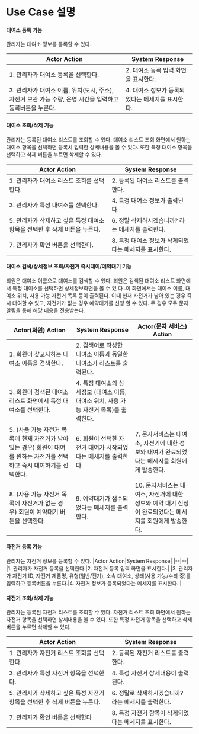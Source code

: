 # Use Case 설명

#### 대여소 등록 기능
관리자는 대여소 정보를 등록할 수 있다. 

|Actor Action|System Response|
|--|--|
|1. 관리자가 대여소 등록을 선택한다.|2. 대여소 등록 입력 화면을 표시한다.|
|3. 관리자가 대여소 이름, 위치(도시, 주소), 자전거 보관 가능 수량, 운영 시간을 입력하고 등록버튼을 누른다.|4. 대여소 정보가 등록되었다는 메세지를 표시한다. |

#### 대여소 조회/삭제 기능
관리자는 등록된 대여소 리스트를 조회할 수 있다. 대여소 리스트 조회 화면에서 원하는 대여소 항목을 선택하면 등록시 입력한 상세내용을 볼 수 있다. 또한 특정 대여소 항목을 선택하고 삭제 버튼을 누르면 삭제할 수 있다. 

|Actor Action|System Response|
|--|--|
|1. 관리자가 대여소 리스트 조회를 선택한다.|2. 등록된 대여소 리스트를 출력한다.|
|3. 관리자가 특정 대여소를 선택한다.|4. 특정 대여소 정보가 출력된다. |
|5. 관리자가 삭제하고 싶은 특정 대여소 항목을 선택한 후 삭제 버튼을 누른다.|6. 정말 삭제하시겠습니까? 라는 메세지를 출력한다. |
|7. 관리자가 확인 버튼을 선택한다.|8. 특정 대여소 정보가 삭제되었다는 메세지를 표시한다. |

#### 대여소 검색/상세정보 조회/자전거 즉시대여/예약대기 기능
회원은 대여소 이름으로 대여소를 검색할 수 있다. 회원은 검색된 대여소 리스트 화면에서 특정 대여소를 선택하면 상세정보화면을 볼 수 있
다 .이 화면에서는 대여소 이름, 대여소 위치, 사용 가능 자전거 목록 등이 출력된다. 이때 현재 자전거가 남아 있는 경우 즉시 대여할 수 있고, 자전거가 없는 경우 예약대기를 신청 할 수 있다. 두 경우 모두 문자 알림을 통해 해당 내용을 전송받는다.

|Actor(회원) Action|System Response|Actor(문자 서비스) Action|
|--|--|--|
|1. 회원이 찾고자하는 대여소 이름을 검색한다.|2. 검색어로 작성한 대여소 이름과 동일한 대여소가 리스트를 출력된다.||
|3. 회원이 검색된 대여소 리스트 화면에서 특정 대여소를 선택한다.|4. 특정 대여소의 상세정보 (대여소 이름, 대여소 위치, 사용 가능 자전거 목록)를 출력한다.||
|5. (사용 가능 자전거 목록에 현재 자전거가 남아 있는 경우) 회원이 대여를 원하는 자전거를 선택하고 즉시 대여하기를 선택한다.|6. 회원이 선택한 자전거 대여가 시작되었다는 메세지를 출력한다.|7. 문자서비스는 대여소, 자전거에 대한 정보와 대여가 완료되었다는 메세지를 회원에게 발송한다.|
|8. (사용 가능 자전거 목록에 자전거가 없는 경우) 회원이 예약대기 버튼을 선택한다.|9. 예약대기가 접수되었다는 메세지를 출력한다.|10. 문자서비스는 대여소, 자전거에 대한 정보와 예약 대기 신청이 완료되었다는 메세지를 회원에게 발송한다.|

#### 자전거 등록 기능
관리자는 자전거 정보를 등록할 수 있다. 
|Actor Action|System Response|
|--|--|
|1. 관리자가 자전거 등록을 선택한다.|2. 자전거 등록 입력 화면을 표시한다.|
|3. 관리자가 자전거 ID,
자전거 제품명, 유형(일반/전기), 소속 대여소, 상태(사용 가능/수리 중)를 입력하고 등록버튼을 누른다.|4. 자전거 정보가 등록되었다는 메세지를 표시한다. |

#### 자전거 조회/삭제 기능
관리자는 등록된 자전거 리스트를 조회할 수 있다. 자전거 리스트 조회 화면에서 원하는 자전거 항목을 선택하면 상세내용을 볼 수 있다. 또한 특정 자전거 항목을 선택하고 삭제 버튼을 누르면 삭제할 수 있다. 

|Actor Action|System Response|
|--|--|
|1. 관리자가 자전거 리스트 조회를 선택한다.|2. 등록된 자전거 리스트를 출력한다.|
|3. 관리자가 특정 자전거 항목을 선택한다.|4. 특정 자전거 상세내용이 출력된다. |
|5. 관리자가 삭제하고 싶은 특정 자전거 항목을 선택한 후 삭제 버튼을 누른다.|6. 정말로 삭제하시겠습니까? 라는 메세지를 출력한다. |
|7. 관리자가 확인 버튼을 선택한다|8. 특정 자전거 항목이 삭제되었다는 메세지를 표시한다. |